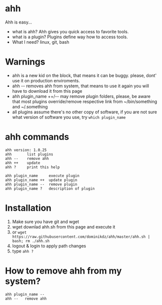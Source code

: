 ahh
===

Ahh is easy... 

* what is ahh? Ahh gives you quick access to favorite tools.
* what is a plugin? Plugins define way how to access tools. 
* What I need? linux, git, bash 


Warnings
===
* ahh is a new kid on the block, that means it can be buggy. please, dont' use it on production enviroments.
* ahh -- removes ahh from system, that means to use it again you will have to download it from this page
* ahh plugin_name ++/-- may remove plugin folders, please, be aware that most plugins override/remove respective link 
  from ~/bin/something and ~/.something
* all plugins assume there's no other copy of software, if you are not sure what version of software you use, try ```which plugin_name``` 

ahh commands
===
```
ahh version: 1.0.25 
ahh       list plugins
ahh --    remove ahh
ahh ++    update
ahh ?     print this help

ahh plugin_name     execute plugin
ahh plugin_name ++  update plugin
ahh plugin_name --  remove plugin
ahh plugin_name ?   description of plugin
```

Installation
====

1. Make sure you have git and wget
2. wget downlad ahh.sh from this page and execute it
3. or ```wget https://raw.githubusercontent.com/dominikdz/ahh/master/ahh.sh | bash; rm ./ahh.sh```
4. logout & login to apply path changes
5. type ```ahh ?```

How to remove ahh from my system?
====
```
ahh plugin_name --
ahh --   remove ahh
```
